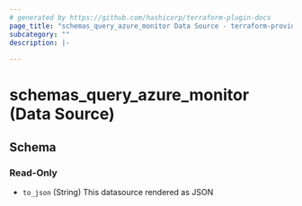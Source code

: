 ```yaml
---
# generated by https://github.com/hashicorp/terraform-plugin-docs
page_title: "schemas_query_azure_monitor Data Source - terraform-provider-schemas"
subcategory: ""
description: |-
  
---
```


# schemas_query_azure_monitor (Data Source)





<!-- schema generated by tfplugindocs -->
## Schema

### Read-Only

- `to_json` (String) This datasource rendered as JSON


